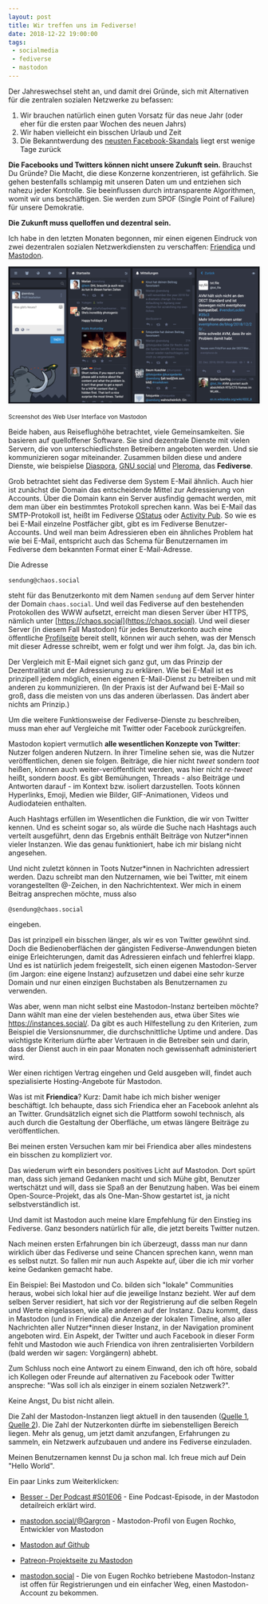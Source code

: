 ```yaml
---
layout: post
title: Wir treffen uns im Fediverse!
date: 2018-12-22 19:00:00
tags:
 - socialmedia
 - fediverse
 - mastodon
---
```


Der Jahreswechsel steht an, und damit drei Gründe, sich mit Alternativen für die zentralen sozialen Netzwerke zu befassen:

1. Wir brauchen natürlich einen guten Vorsatz für das neue Jahr (oder eher für die ersten paar Wochen des neuen Jahrs)
2. Wir haben vielleicht ein bisschen Urlaub und Zeit
3. Die Bekanntwerdung des [neusten Facebook-Skandals](https://netzpolitik.org/2018/die-ultimative-liste-so-viele-datenskandale-gab-es-2018-bei-facebook/) liegt erst wenige Tage zurück

**Die Facebooks und Twitters können nicht unsere Zukunft sein.** Brauchst Du Gründe? Die Macht, die diese Konzerne konzentrieren, ist gefährlich. Sie gehen bestenfalls schlampig mit unseren Daten um und entziehen sich nahezu jeder Kontrolle. Sie beeinflussen durch intransparente Algorithmen, womit wir uns beschäftigen. Sie werden zum SPOF (Single Point of Failure) für unsere Demokratie.

**Die Zukunft muss quelloffen und dezentral sein.**

Ich habe in den letzten Monaten begonnen, mir einen eigenen Eindruck von zwei dezentralen sozialen Netzwerkdiensten zu verschaffen: [Friendica](https://friendi.ca/) und [Mastodon](https://joinmastodon.org/).

![Screenshot von Mastodon](/media/2018-12-22/mastodon-screenshot.png)

<small>Screenshot des Web User Interface von Mastodon</small>

Beide haben, aus Reiseflughöhe betrachtet, viele Gemeinsamkeiten. Sie basieren auf quelloffener Software. Sie sind dezentrale Dienste mit vielen Servern, die von unterschiedlichsten Betreibern angeboten werden. Und sie kommunizieren sogar miteinander. Zusammen bilden diese und andere Dienste, wie beispielse [Diaspora](https://diasporafoundation.org/), [GNU social](https://www.gnu.org/software/social/) und [Pleroma](https://pleroma.social/), das **Fediverse**.

Grob betrachtet sieht das Fediverse dem System E-Mail ähnlich. Auch hier ist zunächst die Domain das entscheidende Mittel zur Adressierung von Accounts. Über die Domain kann ein Server ausfindig gemacht werden, mit dem man über ein bestimmtes Protokoll sprechen kann. Was bei E-Mail das SMTP-Protokoll ist, heißt im Fediverse [OStatus](https://www.w3.org/community/ostatus/wiki/Main_Page) oder [Activity Pub](https://www.w3.org/TR/activitypub/). So wie es bei E-Mail einzelne Postfächer gibt, gibt es im Fediverse Benutzer-Accounts. Und weil man beim Adressieren eben ein ähnliches Problem hat wie bei E-Mail, entspricht auch das Schema für Benutzernamen im Fediverse dem bekannten Format einer E-Mail-Adresse.

Die Adresse

    sendung@chaos.social

steht für das Benutzerkonto mit dem Namen `sendung` auf dem Server hinter der Domain `chaos.social`. Und weil das Fediverse auf den bestehenden Protokollen des WWW aufsetzt, erreicht man diesen Server über HTTPS, nämlich unter [https://chaos.social](https://chaos.social). Und weil dieser Server (in diesem Fall Mastodon) für jedes Benutzerkonto auch eine öffentliche [Profilseite](https://chaos.social/@sendung) bereit stellt, können wir auch sehen, was der Mensch mit dieser Adresse schreibt, wem er folgt und wer ihm folgt. Ja, das bin ich.

Der Vergleich mit E-Mail eignet sich ganz gut, um das Prinzip der Dezentralität und der Adressierung zu erklären. Wie bei E-Mail ist es prinzipell jedem möglich, einen eigenen E-Mail-Dienst zu betreiben und mit anderen zu kommunizieren. (In der Praxis ist der Aufwand bei E-Mail so groß, dass die meisten von uns das anderen überlassen. Das ändert aber nichts am Prinzip.)

Um die weitere Funktionsweise der Fediverse-Dienste zu beschreiben, muss man eher auf Vergleiche mit Twitter oder Facebook zurückgreifen.

Mastodon kopiert vermutlich **alle wesentlichen Konzepte von Twitter**: Nutzer folgen anderen Nutzern. In ihrer Timeline sehen sie, was die Nutzer veröffentlichen, denen sie folgen. Beiträge, die hier nicht _tweet_ sondern _toot_ heißen, können auch weiter-veröffentlicht werden, was hier nicht _re-tweet_ heißt, sondern _boost_. Es gibt Bemühungen, Threads - also Beiträge und Antworten darauf - im Kontext bzw. isoliert darzustellen. Toots können Hyperlinks, Emoji, Medien wie Bilder, GIF-Animationen, Videos und Audiodateien enthalten.

Auch Hashtags erfüllen im Wesentlichen die Funktion, die wir von Twitter kennen. Und es scheint sogar so, als würde die Suche nach Hashtags auch verteilt ausgeführt, denn das Ergebnis enthält Beiträge von Nutzer*innen vieler Instanzen. Wie das genau funktioniert, habe ich mir bislang nicht angesehen.

Und nicht zuletzt können in Toots Nutzer*innen in Nachrichten adressiert werden. Dazu schreibt man den Nutzernamen, wie bei Twitter, mit einem vorangestellten @-Zeichen, in den Nachrichtentext. Wer mich in einem Beitrag ansprechen möchte, muss also

    @sendung@chaos.social

eingeben.

Das ist prinzipell ein bisschen länger, als wir es von Twitter gewöhnt sind. Doch die Bedienoberflächen der gängisten Fediverse-Anwendungen bieten einige Erleichterungen, damit das Adressieren einfach und fehlerfrei klapp. Und es ist natürlich jedem freigestellt, sich einen eigenen Mastodon-Server (im Jargon: eine eigene Instanz) aufzusetzen und dabei eine sehr kurze Domain und nur einen einzigen Buchstaben als Benutzernamen zu verwenden.

Was aber, wenn man nicht selbst eine Mastodon-Instanz berteiben möchte? Dann wählt man eine der vielen bestehenden aus, etwa über Sites wie https://instances.social/. Da gibt es auch Hilfestellung zu den Kriterien, zum Beispiel die Versionsnummer, die durchschnittliche Uptime und andere. Das wichtigste Kriterium dürfte aber Vertrauen in die Betreiber sein und darin, dass der Dienst auch in ein paar Monaten noch gewissenhaft administeriert wird.

Wer einen richtigen Vertrag eingehen und Geld ausgeben will, findet auch spezialisierte Hosting-Angebote für Mastodon.

Was ist mit **Friendica**? Kurz: Damit habe ich mich bisher weniger beschäftigt. Ich behaupte, dass sich Friendica eher an Facebook anlehnt als an Twitter. Grundsätzlich eignet sich die Plattform sowohl technisch, als auch durch die Gestaltung der Oberfläche, um etwas längere Beiträge zu veröffentlichen.

Bei meinen ersten Versuchen kam mir bei Friendica aber alles mindestens ein bisschen zu kompliziert vor.

Das wiederum wirft ein besonders positives Licht auf Mastodon. Dort spürt man, dass sich jemand Gedanken macht und sich Mühe gibt, Benutzer wertschätzt und will, dass sie Spaß an der Benutzung haben. Was bei einem Open-Source-Projekt, das als One-Man-Show gestartet ist, ja nicht selbstverständlich ist.

Und damit ist Mastodon auch meine klare Empfehlung für den Einstieg ins Fediverse. Ganz besonders natürlich für alle, die jetzt bereits Twitter nutzen.

Nach meinen ersten Erfahrungen bin ich überzeugt, dasss man nur dann wirklich über das Fediverse und seine Chancen sprechen kann, wenn man es selbst nutzt. So fallen mir nun auch Aspekte auf, über die ich mir vorher keine Gedanken gemacht habe.

Ein Beispiel: Bei Mastodon und Co. bilden sich "lokale" Communities heraus, wobei sich lokal hier auf die jeweilige Instanz bezieht. Wer auf dem selben Server residiert, hat sich vor der Registrierung auf die selben Regeln und Werte eingelassen, wie alle anderen auf der Instanz. Dazu kommt, dass in Mastodon (und in Friendica) die Anzeige der lokalen Timeline, also aller Nachrichten aller Nutzer*innen dieser Instanz, in der Navigation prominent angeboten wird. Ein Aspekt, der Twitter und auch Facebook in dieser Form fehlt und Mastodon wie auch Friendica von ihren zentralisierten Vorbildern (bald werden wir sagen: Vorgängern) abhebt.

Zum Schluss noch eine Antwort zu einem Einwand, den ich oft höre, sobald ich Kollegen oder Freunde auf alternativen zu Facebook oder Twitter anspreche: "Was soll ich als einziger in einem sozialen Netzwerk?".

Keine Angst, Du bist nicht allein.

Die Zahl der Mastodon-Instanzen liegt aktuell in den tausenden ([Quelle 1](https://instances.social/list/old), [Quelle 2](https://mnm.social/instances/)). Die Zahl der Nutzerkonten dürfte im siebenstelligen Bereich liegen. Mehr als genug, um jetzt damit anzufangen, Erfahrungen zu sammeln, ein Netzwerk aufzubauen und andere ins Fediverse einzuladen.

Meinen Benutzernamen kennst Du ja schon mal. Ich freue mich auf Dein "Hello World".

Ein paar Links zum Weiterklicken:

- [Besser - Der Podcast #S01E06](https://besser.demkontinuum.de/2018/12/mastodon-s01e06/) - Eine Podcast-Episode, in der Mastodon detailreich erklärt wird.

- [mastodon.social/@Gargron](https://mastodon.social/@Gargron) - Mastodon-Profil von Eugen Rochko, Entwickler von Mastodon

- [Mastodon auf Github](https://github.com/tootsuite/mastodon)

- [Patreon-Projektseite zu Mastodon](https://www.patreon.com/mastodon)

- [mastodon.social](https://mastodon.social/) - Die von Eugen Rochko betriebene Mastodon-Instanz ist offen für Registrierungen und ein einfacher Weg, einen Mastodon-Account zu bekommen.
